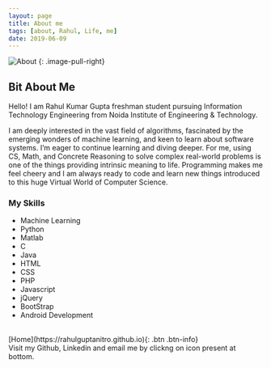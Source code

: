 ```yaml
---
layout: page
title: About me
tags: [about, Rahul, Life, me]
date: 2019-06-09
---
```


![About](https://raw.githubusercontent.com/RahulGuptaNitro/rahulguptanitro.github.io/master/about.jpg)
{: .image-pull-right}



## Bit About Me

Hello! I am Rahul Kumar Gupta freshman student pursuing Information Technology Engineering from Noida Institute of Engineering & Technology.

I am deeply interested in the vast field of algorithms, fascinated by the emerging wonders of machine learning, and keen to learn about software systems. I’m eager to continue learning and diving deeper. For me, using CS, Math, and Concrete Reasoning to solve complex real-world problems is one of the things providing intrinsic meaning to life. Programming makes me feel cheery and I am always ready to code and learn new things introduced to this huge Virtual World of Computer Science.

### My Skills
* Machine Learning
* Python
* Matlab
* C
* Java
* HTML
* CSS
* PHP
* Javascript
* jQuery
* BootStrap
* Android Development


<br />
[Home](https://rahulguptanitro.github.io){: .btn .btn-info}
<div class="rightnote">
  Visit my Github, Linkedin and email me by clickng on icon present at bottom.
</div>
